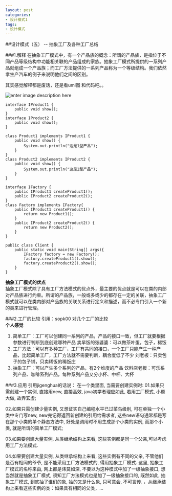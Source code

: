```yaml
---
layout: post
categories:
- 设计模式1
tags:
- 设计模式
---
```



##设计模式（五） -- 抽象工厂及各种工厂总结


###1.解释
在抽象工厂模式中，有一个产品族的概念：所谓的产品族，是指位于不同产品等级结构中功能相关联的产品组成的家族。抽象工厂模式所提供的一系列产品就组成一个产品族；而工厂方法提供的一系列产品称为一个等级结构。我们依然拿生产汽车的例子来说明他们之间的区别。

其实感觉解释都是废话，还是看uml图 和代码吧。。

   ![enter image description here][1]


    interface IProduct1 {
    	public void show();
    }
    interface IProduct2 {
    	public void show();
    }
    
    class Product1 implements IProduct1 {
    	public void show() {
    		System.out.println("这是1型产品");
    	}
    }
    class Product2 implements IProduct2 {
    	public void show() {
    		System.out.println("这是2型产品");
    	}
    }
    
    interface IFactory {
    	public IProduct1 createProduct1();
    	public IProduct2 createProduct2();
    }
    class Factory implements IFactory{
    	public IProduct1 createProduct1() {
    		return new Product1();
    	}
    	public IProduct2 createProduct2() {
    		return new Product2();
    	}
    }
    
    public class Client {
    	public static void main(String[] args){
    		IFactory factory = new Factory();
    		factory.createProduct1().show();
    		factory.createProduct2().show();
    	}
    }


**抽象工厂模式的优点**  
        抽象工厂模式除了具有工厂方法模式的优点外，最主要的优点就是可以在类的内部对产品族进行约束。所谓的产品族，一般或多或少的都存在一定的关联，抽象工厂模式就可以在类内部对产品族的关联关系进行定义和描述，而不必专门引入一个新的类来进行管理。


###2.工厂的比较
引用：sopk00 对几个工厂的比较  
**个人感觉**  
1. 简单工厂：工厂可以创建同一系列的产品，产品的接口一致，但工厂就要根据参数进行判断到底创建哪种产品
卖早饭的张婆婆：可以做茶叶蛋，包子，稀饭  
2. 工厂方法：可以有多种工厂，工厂有共同的接口，一个工厂只能产生一种产品，比起简单工厂，工厂方法就不需要判断，耦合度低了不少
刘老板：只卖包子的包子铺，只卖稀饭的稀饭庄  
3. 抽象工厂：可以产生多个系列的产品，有2个维度的产品
饮料店老板：可乐系列产品、咖啡系列产品，每种系列产品又分小杯、中杯、大杯

###3.应用
引用jigenghua的话说：
在一个类里面, 当需要创建实例时:
01.如果只需创建一个实例, 直接用new, 直接高效, java初学者理应如此, 若用工厂模式, 小题大做, 故弄玄虚;

02.如果只需创建少量实例, 又想证实自己编程水平已过菜鸟级别, 可在单独一个小类中专门写new, new完记得返回新创建的引用给需求者, 这些new语句通常都是写在那个小类的单个静态方法中, 好处是调用时不用生成那个小类的实例, 而那个小类, 就是所谓的简单工厂模式;

03.如果要创建大量实例, 从类继承结构上来看, 这些实例都是同一个父亲,可以考虑用工厂方法模式.

04.如果要创建大量实例, 从类继承结构上来看, 这些实例有不同的父亲, 不管他们是否有相同的爷爷, 是不能采用工厂方法模式的, 得用抽象工厂模式. 这里, 抽象工厂模式的名称来由, 网上都是讳莫如深, 不要以为这种模式中加了一级抽象接口, 想当然就是抽象工厂模式, 须知工厂方法模式也是加了一级抽象接口的, 既然如此, 抽象工厂模式, 到底抽了谁们的象, 抽的又是什么象, 只可意会, 不可言传.
，从继承结构上来看这些实例的类：如果具有相同的父类，...

  [1]: http://www.cnblogs.com/images/cnblogs_com/zhenyulu/Pic46.gif
